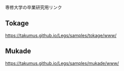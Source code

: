 専修大学の卒業研究用リンク
## Tokage
<https://takumus.github.io/Legs/samples/tokage/www/>
## Mukade
<https://takumus.github.io/Legs/samples/mukade/www/>

